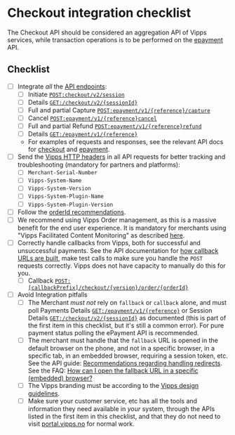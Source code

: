 # Checkout integration checklist

The Checkout API should be considered an aggregation API of Vipps services, while transaction operations is to be performed on the [epayment](https://vippsas.github.io/vipps-epayment-api/) API.

## Checklist

- [ ] Integrate _all_ the [API endpoints](https://github.com/vippsas/vipps-checkout-api/blob/main/vipps-checkout-api.md#example-integration):
  - [ ] Initiate [`POST:checkout/v2/session`](https://vippsas.github.io/vipps-checkout-api/#/Session/post_v2_session)
  - [ ] Details [`GET:/checkout/v2/{sessionId}`](https://vippsas.github.io/vipps-checkout-api/#/Session/get_v2_session__sessionId_)
  - [ ] Full and partial Capture [`POST:epayment/v1/{reference}/capture`](https://vippsas.github.io/vipps-epayment-api/index.html#operation/capturePayment)
  - [ ] Cancel [`POST:epayment/v1/{reference}cancel`](https://vippsas.github.io/vipps-epayment-api/index.html#operation/cancelPayment)
  - [ ] Full and partial Refund [`POST:epayment/v1/{reference}refund`](https://vippsas.github.io/vipps-epayment-api/index.html#operation/refundPayment)
  - [ ] Details [`GET:/epayment/v1/{reference}`](https://vippsas.github.io/vipps-epayment-api/index.html#operation/getPayment)
  - For examples of requests and responses, see the relevant API docs for [checkout](https://vippsas.github.io/vipps-checkout-api/) and [epayment](https://vippsas.github.io/vipps-epayment-api/).
- [ ] Send the [Vipps HTTP headers](https://github.com/vippsas/vipps-checkout-api/blob/main/vipps-checkout-api.md#integration-partner-and-plugin-guidelines)
      in all API requests for better tracking and troubleshooting (mandatory for partners and platforms):
  - [ ] `Merchant-Serial-Number`
  - [ ] `Vipps-System-Name`
  - [ ] `Vipps-System-Version`
  - [ ] `Vipps-System-Plugin-Name`
  - [ ] `Vipps-System-Plugin-Version`
- [ ] Follow the [orderId recommendations](https://github.com/vippsas/vipps-ecom-api/blob/master/vipps-ecom-api.md#orderid-recommendations).
- [ ] We recommend using Vipps Order management, as this is a massive benefit for the end user experience. It is mandatory for merchants using "Vipps Facilitated Content Monitoring" as described [here](https://github.com/vippsas/vipps-order-management-api/blob/main/vipps-order-management-api.md#vipps-order-management-api-v1).
- [ ] Correctly handle callbacks from Vipps, both for successful and unsuccessful payments.
      See the API documentation for
      [how callback URLs are built](https://github.com/vippsas/vipps-checkout-api/blob/main/vipps-checkout-api.md#callback-handling),
      make test calls to make sure you handle the `POST` requests correctly.
      Vipps does not have capacity to manually do this for you.
  - [ ] Callback [`POST:[callbackPrefix]/checkout/{version}/order/{orderId}`](https://github.com/vippsas/vipps-checkout-api/blob/main/vipps-checkout-api.md#example-of-callback)
- [ ] Avoid Integration pitfalls
  - [ ] The Merchant _must not_ rely on `fallback` or `callback` alone, and must poll Payments Details [`GET:/epayment/v1/{reference}`](https://vippsas.github.io/vipps-epayment-api/index.html#operation/getPayment) or Session Details [`GET:/checkout/v2/{sessionId}`](https://vippsas.github.io/vipps-checkout-api/#/Session/get_v2_session__sessionId_)
        as documented (this is part of the first item in this checklist, but it's still a common error). For pure payment status polling the ePayment API is recommended.
  - [ ] The merchant must handle that the `fallback` URL is opened in the default browser on the phone,
        and not in a specific browser, in a specific tab, in an embedded browser, requiring a session token, etc.
        See the API guide:
        [Recommendations regarding handling redirects](https://github.com/vippsas/vipps-ecom-api/blob/master/vipps-ecom-api.md#recommendations-regarding-handling-redirects).
        See the FAQ: [How can I open the fallback URL in a specific (embedded) browser?](https://github.com/vippsas/vipps-ecom-api/blob/master/vipps-ecom-api-faq.md#how-can-i-open-the-fallback-url-in-a-specific-embedded-browser)
  - [ ] The Vipps branding must be according to the
        [Vipps design guidelines](https://github.com/vippsas/vipps-design-guidelines).
  - [ ] Make sure your customer service, etc has all the tools and information they need
        available in _your_ system, through the APIs listed in the first item in this checklist,
        and that they do not need to visit
        [portal.vipps.no](https://portal.vipps.no)
        for normal work.

